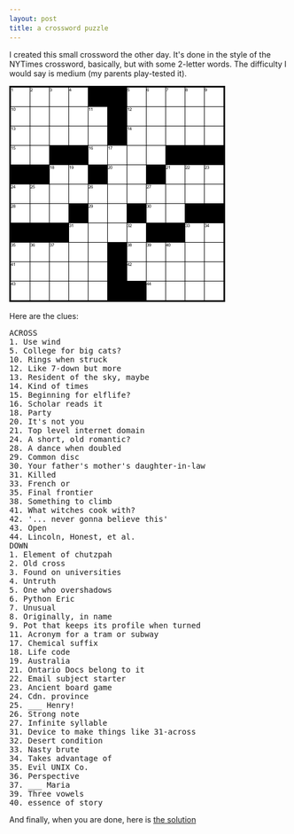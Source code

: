 ```yaml
---
layout: post
title: a crossword puzzle 
---
```



I created this small crossword the other day. It's done in the style of the NYTimes crossword, basically, but with some 2-letter words. The difficulty I would say is medium (my parents play-tested it).

<img src="/weblog/images/2005/cross.gif" alt="crossword" />

Here are the clues:

<pre>ACROSS <br />1. Use wind<br />5. College for big cats?<br />10. Rings when struck <br />12. Like 7-down but more <br />13. Resident of the sky, maybe <br />14. Kind of times <br />15. Beginning for elflife? <br />16. Scholar reads it <br />18. Party <br />20. It's not you <br />21. Top level internet domain <br />24. A short, old romantic? <br />28. A dance when doubled <br />29. Common disc <br />30. Your father's mother's daughter-in-law <br />31. Killed <br />33. French or <br />35. Final frontier <br />38. Something to climb <br />41. What witches cook with? <br />42. '... never gonna believe this'<br />43. Open <br />44. Lincoln, Honest, et al. <br />DOWN <br />1. Element of chutzpah <br />2. Old cross <br />3. Found on universities <br />4. Untruth <br />5. One who overshadows <br />6. Python Eric <br />7. Unusual <br />8. Originally, in name <br />9. Pot that keeps its profile when turned <br />11. Acronym for a tram or subway <br />17. Chemical suffix <br />18. Life code <br />19. Australia <br />21. Ontario Docs belong to it <br />22. Email subject starter <br />23. Ancient board game <br />24. Cdn. province <br />25. ___ Henry! <br />26. Strong note <br />27. Infinite syllable <br />31. Device to make things like 31-across <br />32. Desert condition <br />33. Nasty brute <br />34. Takes advantage of <br />35. Evil UNIX Co. <br />36. Perspective <br />37. ___ Maria <br />39. Three vowels <br />40. essence of story </pre>

And finally, when you are done, here is <a href="/weblog/images/2005/cross_solution.gif">the solution </a>
